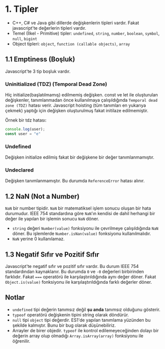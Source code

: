 # 1. Tipler

- C++, C# ve Java gibi dillerde değişkenlerin tipleri vardır. Fakat javascript'te değerlerin tipleri vardır.
- Temel (İlkel - Primitive) tipler: `undefined`, `string`, `number`, `boolean`, `symbol`, `null`, `bigint`
- Object tipleri: `object`, `function (callable objects)`, `array`

## 1.1 Emptiness (Boşluk)

Javascript'te 3 tip boşluk vardır.

### Uninitialized (TDZ) (Temporal Dead Zone)

Hiç initialize(başlatılmamış) edilmemiş değişken. const ve let ile oluşturulan değişkenler, tanımlanmadan önce kullanılmaya çalışıldığında `Temporal dead zone (TDZ)` hatası verir. Javascript hoisting (tüm tanımları en yukarıya çekmek) yaptığı için değişken oluşturulmuş fakat initilaze edilmemiştir.

Örnek bir tdz hatası:

```javascript
console.log(user);
const user = "e"
```

### Undefined

Değişken initialize edilmiş fakat bir değişkene bir değer tanımlanmamıştır.

### Undeclared

Değişken tanımlanmamıştır. Bu durumda `ReferenceError` hatası alınır.

## 1.2 NaN (Not a Number)

`NaN` bir number tipidir. `NaN` bir matematiksel işlem sonucu oluşan bir hata durumudur. IEEE 754 standardına göre `NaN`'ın kendisi de dahil herhangi bir değer ile yapılan bir işlemin sonucu `NaN` döner.

- `string` değeri `Number(value)` fonksiyonu ile çevrilmeye çalışıldığında `NaN` döner. Bu işlemlerde `Number.isNan(value)` fonksiyonu kullanılmalıdır.
- `NaN` yerine 0 kullanılamaz.

## 1.3 Negatif Sıfır ve Pozitif Sıfır

Javascript'te negatif sıfır ve pozitif sıfır vardır. Bu durum IEEE 754 standardından kaynaklanır. Bu durumda `0` ve `-0` değerleri birbirinden farklıdır. Fakat `===` operatörü ile karşılaştırıldığında aynı değer döner. Fakat `Object.is(value)` fonksiyonu ile karşılaştırıldığında farklı değerler döner.

## Notlar

- `undefined` tipi değerin tanımsız değil **şu anda** tanımsız olduğunu gösterir.
- `typeof` operatörü değişkenin tipini string olarak döndürür.
- `null` tipi `object` tipi değerdir. ES1'de yapılan tanımlama yüzünden bu şekilde kalmıştır. Bunu bir bug olarak düşünebiliriz.
- Arrayler de birer objedir. `typeof` ile kontrol edilemeyeceğinden dolayı bir değerin array olup olmadığı `Array.isArray(array)` fonksiyonu ile öğrenilir.
